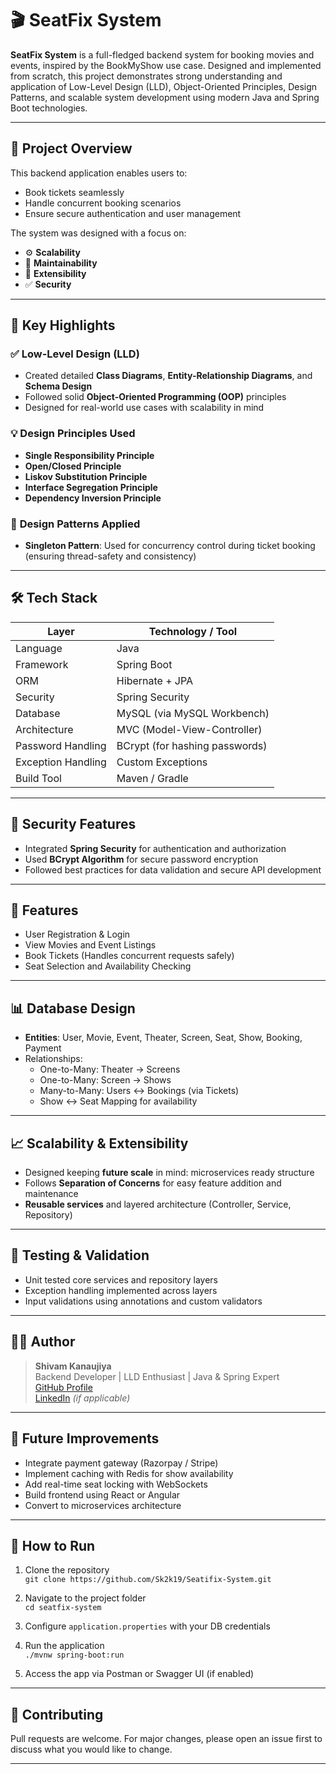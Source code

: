 # 🎬 SeatFix System

**SeatFix System** is a full-fledged backend system for booking movies and events, inspired by the BookMyShow use case. Designed and implemented from scratch, this project demonstrates strong understanding and application of Low-Level Design (LLD), Object-Oriented Principles, Design Patterns, and scalable system development using modern Java and Spring Boot technologies.

---

## 📌 Project Overview

This backend application enables users to:

- Book tickets seamlessly
- Handle concurrent booking scenarios
- Ensure secure authentication and user management

The system was designed with a focus on:

- ⚙️ **Scalability**
- 🧱 **Maintainability**
- 🔁 **Extensibility**
- ✅ **Security**

---

## 🧠 Key Highlights

### ✅ **Low-Level Design (LLD)**

- Created detailed **Class Diagrams**, **Entity-Relationship Diagrams**, and **Schema Design**
- Followed solid **Object-Oriented Programming (OOP)** principles
- Designed for real-world use cases with scalability in mind

### 💡 **Design Principles Used**

- **Single Responsibility Principle**
- **Open/Closed Principle**
- **Liskov Substitution Principle**
- **Interface Segregation Principle**
- **Dependency Inversion Principle**

### 🧰 **Design Patterns Applied**

- **Singleton Pattern**: Used for concurrency control during ticket booking (ensuring thread-safety and consistency)
---

## 🛠️ Tech Stack

| Layer              | Technology / Tool              |
|--------------------|--------------------------------|
| Language           | Java                           |
| Framework          | Spring Boot                    |
| ORM                | Hibernate + JPA                |
| Security           | Spring Security                |
| Database           | MySQL (via MySQL Workbench)    |
| Architecture       | MVC (Model-View-Controller)    |
| Password Handling  | BCrypt (for hashing passwords) |
| Exception Handling | Custom Exceptions              |
| Build Tool         | Maven / Gradle                 |

---

## 🔐 Security Features

- Integrated **Spring Security** for authentication and authorization
- Used **BCrypt Algorithm** for secure password encryption
- Followed best practices for data validation and secure API development

---

## 💬 Features

- User Registration & Login
- View Movies and Event Listings
- Book Tickets (Handles concurrent requests safely)
- Seat Selection and Availability Checking

---

## 📊 Database Design

- **Entities**: User, Movie, Event, Theater, Screen, Seat, Show, Booking, Payment
- Relationships:
  - One-to-Many: Theater → Screens
  - One-to-Many: Screen → Shows
  - Many-to-Many: Users ↔ Bookings (via Tickets)
  - Show ↔ Seat Mapping for availability

---

## 📈 Scalability & Extensibility

- Designed keeping **future scale** in mind: microservices ready structure
- Follows **Separation of Concerns** for easy feature addition and maintenance
- **Reusable services** and layered architecture (Controller, Service, Repository)

---

## 🧪 Testing & Validation

- Unit tested core services and repository layers
- Exception handling implemented across layers
- Input validations using annotations and custom validators

---

## 🧑‍💻 Author

> **Shivam Kanaujiya**  
> Backend Developer | LLD Enthusiast | Java & Spring Expert  
> [GitHub Profile](https://github.com/Sk2k19)  
> [LinkedIn](https://www.linkedin.com/in/shivam-kanaujiya-b53070213/) *(if applicable)*

---

## 🚀 Future Improvements

- Integrate payment gateway (Razorpay / Stripe)
- Implement caching with Redis for show availability
- Add real-time seat locking with WebSockets
- Build frontend using React or Angular
- Convert to microservices architecture

---

## 📁 How to Run

1. Clone the repository  
   `git clone https://github.com/Sk2k19/Seatifix-System.git`

2. Navigate to the project folder  
   `cd seatfix-system`

3. Configure `application.properties` with your DB credentials

4. Run the application  
   `./mvnw spring-boot:run`

5. Access the app via Postman or Swagger UI (if enabled)

---

## 🙌 Contributing

Pull requests are welcome. For major changes, please open an issue first to discuss what you would like to change.

---



